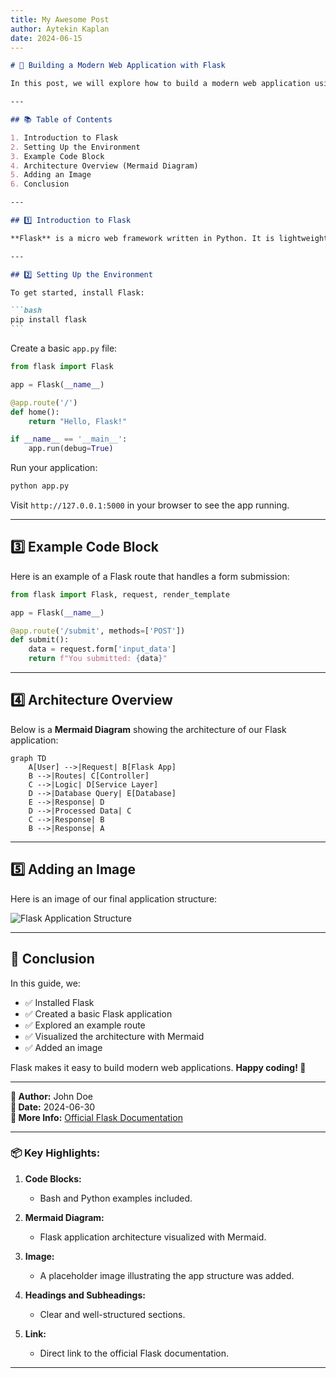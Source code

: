 ```yaml
---
title: My Awesome Post
author: Aytekin Kaplan
date: 2024-06-15
---
```


````markdown
# 🚀 Building a Modern Web Application with Flask

In this post, we will explore how to build a modern web application using **Flask**, a lightweight Python web framework. Flask is great for building scalable and maintainable applications.

---

## 📚 Table of Contents

1. Introduction to Flask
2. Setting Up the Environment
3. Example Code Block
4. Architecture Overview (Mermaid Diagram)
5. Adding an Image
6. Conclusion

---

## 1️⃣ Introduction to Flask

**Flask** is a micro web framework written in Python. It is lightweight and easy to get started with, yet powerful enough to build large-scale applications.

---

## 2️⃣ Setting Up the Environment

To get started, install Flask:

```bash
pip install flask
```
````

Create a basic `app.py` file:

```python
from flask import Flask

app = Flask(__name__)

@app.route('/')
def home():
    return "Hello, Flask!"

if __name__ == '__main__':
    app.run(debug=True)
```

Run your application:

```bash
python app.py
```

Visit `http://127.0.0.1:5000` in your browser to see the app running.

---

## 3️⃣ Example Code Block

Here is an example of a Flask route that handles a form submission:

```python
from flask import Flask, request, render_template

app = Flask(__name__)

@app.route('/submit', methods=['POST'])
def submit():
    data = request.form['input_data']
    return f"You submitted: {data}"
```

---

## 4️⃣ Architecture Overview

Below is a **Mermaid Diagram** showing the architecture of our Flask application:

```mermaid
graph TD
    A[User] -->|Request| B[Flask App]
    B -->|Routes| C[Controller]
    C -->|Logic| D[Service Layer]
    D -->|Database Query| E[Database]
    E -->|Response| D
    D -->|Processed Data| C
    C -->|Response| B
    B -->|Response| A
```

---

## 5️⃣ Adding an Image

Here is an image of our final application structure:

![Flask Application Structure](https://via.placeholder.com/600x400.png?text=Flask+App+Structure)

---

## 🏁 Conclusion

In this guide, we:

- ✅ Installed Flask
- ✅ Created a basic Flask application
- ✅ Explored an example route
- ✅ Visualized the architecture with Mermaid
- ✅ Added an image

Flask makes it easy to build modern web applications. **Happy coding! 🎯**

---

**📝 Author:** John Doe  
**📅 Date:** 2024-06-30  
**🔗 More Info:** [Official Flask Documentation](https://flask.palletsprojects.com/)

---

### 📦 **Key Highlights:**

1. **Code Blocks:**

   - Bash and Python examples included.

2. **Mermaid Diagram:**

   - Flask application architecture visualized with Mermaid.

3. **Image:**

   - A placeholder image illustrating the app structure was added.

4. **Headings and Subheadings:**

   - Clear and well-structured sections.

5. **Link:**
   - Direct link to the official Flask documentation.

---
